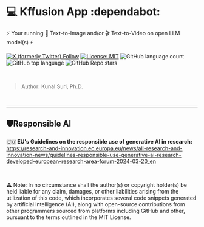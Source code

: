 # 💻 Kffusion App :dependabot:

⚡ Your running 📸 Text-to-Image and/or 🎬 Text-to-Video on open LLM model(s) ⚡

[![X (formerly Twitter) Follow](https://img.shields.io/twitter/follow/kunalsuri)](https://twitter.com/kunalsuri)
[![License: MIT](https://img.shields.io/badge/License-MIT-yellow.svg)](https://opensource.org/licenses/MIT)
![GitHub language count](https://img.shields.io/github/languages/count/kunalsuri/kffusion)
![GitHub top language](https://img.shields.io/github/languages/top/kunalsuri/kffusion?color=yellow)
![GitHub Repo stars](https://img.shields.io/github/stars/kunalsuri/kffusion)

<br>

> Author: Kunal Suri, Ph.D.

<br>

---

## 🛡️Responsible AI 
:european_union: **EU's Guidelines on the responsible use of generative AI in research:** https://research-and-innovation.ec.europa.eu/news/all-research-and-innovation-news/guidelines-responsible-use-generative-ai-research-developed-european-research-area-forum-2024-03-20_en

<br>

⚠️ Note: In no circumstance shall the author(s) or copyright holder(s) be held liable for any claim, damages, or other liabilities arising from the utilization of this code, which incorporates several code snippets generated by artificial intelligence (AI), along with open-source contributions from other programmers sourced from platforms including GitHub and other, pursuant to the terms outlined in the MIT License.
